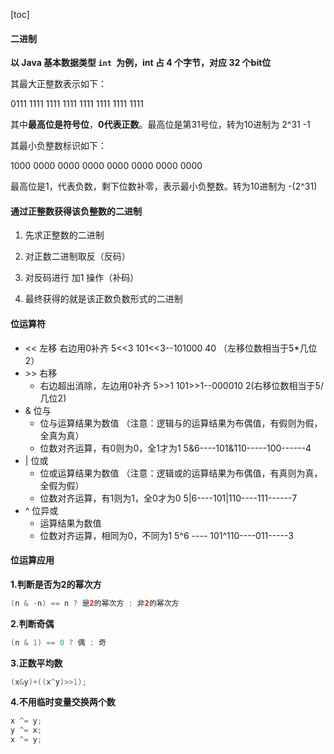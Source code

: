 [toc]

#### 二进制

**以 Java 基本数据类型 `int `为例，int 占 4 个字节，对应 32 个bit位**

其最大正整数表示如下：

0111 1111 1111 1111 1111 1111 1111 1111

其中**最高位是符号位**，**0代表正数**。最高位是第31号位，转为10进制为 2^31 -1



其最小负整数标识如下：

1000 0000 0000 0000 0000 0000 0000 0000

最高位是1，代表负数，剩下位数补零，表示最小负整数。转为10进制为 -(2^31)





#### 通过正整数获得该负整数的二进制

1. 先求正整数的二进制
2. 对正数二进制取反（反码）
3. 对反码进行 加1 操作（补码）

4. 最终获得的就是该正数负数形式的二进制



#### 位运算符

- << 左移 右边用0补齐
  5<<3 101<<3--101000 40 （左移位数相当于5*几位2）
- \>> 右移
  - 右边超出消除，左边用0补齐
    5>>1 101>>1--000010 2(右移位数相当于5/几位2)
- & 位与
  - 位与运算结果为数值 （注意：逻辑与的运算结果为布偶值，有假则为假，全真为真）
  - 位数对齐运算，有0则为0，全1才为1
    5&6----101&110-----100------4
- | 位或
  - 位或运算结果为数值 （注意：逻辑或的运算结果为布偶值，有真则为真，全假为假）
  - 位数对齐运算，有1则为1，全0才为0
    5|6----101|110----111------7
- ^ 位异或
  - 运算结果为数值
  - 位数对齐运算，相同为0，不同为1
    5^6 ---- 101^110----011-----3



#### 位运算应用

**1.判断是否为2的幂次方**

```java
(n & -n) == n ? 是2的幂次方 : 非2的幂次方
```

**2.判断奇偶**

```java
(n & 1) == 0 ? 偶 : 奇
```

**3.正数平均数**

```java
(x&y)+((x^y)>>1);
```

**4.不用临时变量交换两个数**

```java
x ^= y;
y ^= x;
x ^= y;
```

